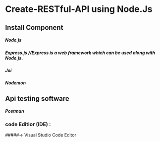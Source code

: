 # Create-RESTful-API using Node.Js

## Install Component

##### Node.js      
##### Express.js   //Express is a web framework which can be used along with Node.js.
##### Joi
##### Nodemon
## Api testing software

##### Postman

### code Editior (IDE) :
  #####-> Visual Studio Code Editor
